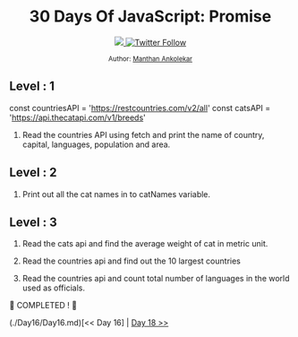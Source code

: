 <div align="center">
  <h1> 30 Days Of JavaScript: Promise</h1>
  <a class="header-badge" target="_blank" href="https://www.linkedin.com/in/manthan-ankolekar-597b07a8/">
  <img src="https://img.shields.io/badge/style--5eba00.svg?label=LinkedIn&logo=linkedin&style=social">
  </a>
  <a class="header-badge" target="_blank" href="https://twitter.com/manthan_ank">
  <img alt="Twitter Follow" src="https://img.shields.io/twitter/follow/manthan_ank?style=social">
  </a>

  <sub>Author:
  <a href="https://www.linkedin.com/in/manthan-ankolekar-597b07a8/" target="_blank">Manthan Ankolekar</a><br>
  </sub>
</div>

## Level : 1

const countriesAPI = 'https://restcountries.com/v2/all'
const catsAPI = 'https://api.thecatapi.com/v1/breeds'

1. Read the countries API using fetch and print the name of country, capital, languages, population and area.

## Level : 2

1. Print out all the cat names in to catNames variable.

## Level : 3

1. Read the cats api and find the average weight of cat in metric unit.

2. Read the countries api and find out the 10 largest countries

3. Read the countries api and count total number of languages in the world used as officials.


🎉 COMPLETED ! 🎉

(./Day16/Day16.md)[<< Day 16] | [Day 18 >>](./Day18/Day18.md)
